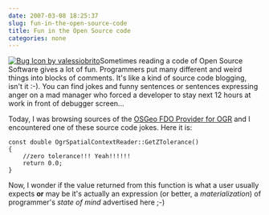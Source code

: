 ```yaml
---
date: 2007-03-08 18:25:37
slug: fun-in-the-open-source-code
title: Fun in the Open Source code
categories: none
---
```


[![Bug Icon by valessiobrito](/images/logos/valessiobrito_bug_icon.png)](http://openclipart.org/media/files/valessiobrito/2564)Sometimes reading a code of Open Source Software gives a lot of fun. Programmers put many different and weird things into blocks of comments. It's like a kind of source code blogging, isn't it :-). You can find jokes and funny sentences or sentences expressing anger on a mad manager who forced a developer to stay next 12 hours at work in front of debugger screen...





Today, I was browsing sources of the [OSGeo FDO Provider for OGR](http://fdo.osgeo.org/fdoogr/index.html) and I encountered one of these source code jokes. Here it is:


    
    const double OgrSpatialContextReader::GetZTolerance()
    {
        //zero tolerance!!! Yeah!!!!!!
        return 0.0;
    }








Now, I wonder if the value returned from this function is what a user usually expects **or** may be it's actually an expression (or better, a _materialization_) of programmer's _state of mind_ advertised here ;-) 
